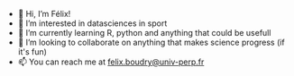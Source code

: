 - 👋 Hi, I’m Félix!
- 👀 I’m interested in datasciences in sport
- 🌱 I’m currently learning R, python and anything that could be usefull
- 💞️ I’m looking to collaborate on anything that makes science progress (if it's fun)
- 📫 You can reach me at felix.boudry@univ-perp.fr

<!---
fboudry/fboudry is a ✨ special ✨ repository because its `README.md` (this file) appears on your GitHub profile.
You can click the Preview link to take a look at your changes.
--->
